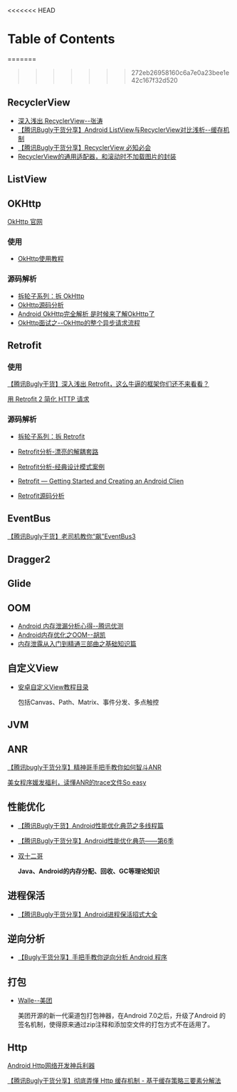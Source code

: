 
<<<<<<< HEAD


Table of Contents
=================

=======
>>>>>>> 272eb26958160c6a7e0a23bee1e42c167f32d520
## RecyclerView

* [深入浅出 RecyclerView--张涛](https://www.kymjs.com/code/2016/07/10/01/)
* [【腾讯Bugly干货分享】Android ListView与RecyclerView对比浅析--缓存机制](http://blog.csdn.net/tencent_bugly/article/details/52981210)
* [【腾讯Bugly干货分享】RecyclerView 必知必会](http://blog.csdn.net/tencent_bugly/article/details/54287626)
* [RecyclerView的通用适配器，和滚动时不加载图片的封装](https://kymjs.com/code/2015/10/11/01/)

## ListView



## OKHttp

[OkHttp 官网](http://square.github.io/okhttp/#examples)

### 使用

* [OkHttp使用教程](http://www.jcodecraeer.com/a/anzhuokaifa/androidkaifa/2015/0106/2275.html)

### 源码解析

* [拆轮子系列：拆 OkHttp](https://blog.piasy.com/2016/07/11/Understand-OkHttp/)
* [OkHttp源码分析](https://blog.fangjie.info/2017/03/05/OkHttp%E6%BA%90%E7%A0%81%E5%88%86%E6%9E%90/)
* [Android OkHttp完全解析 是时候来了解OkHttp了](http://blog.csdn.net/lmj623565791/article/details/47911083)
* [OkHttp面试之--OkHttp的整个异步请求流程](http://blog.csdn.net/zxm317122667/article/details/53202110)

## Retrofit

### 使用

[【腾讯Bugly干货】深入浅出 Retrofit，这么牛逼的框架你们还不来看看？](http://blog.csdn.net/tencent_bugly/article/details/51580627)

[用 Retrofit 2 简化 HTTP 请求](https://realm.io/cn/news/droidcon-jake-wharton-simple-http-retrofit-2/)

### 源码解析

* [拆轮子系列：拆 Retrofit](https://blog.piasy.com/2016/06/25/Understand-Retrofit/)


* [Retrofit分析-漂亮的解耦套路](http://www.jianshu.com/p/45cb536be2f4)


* [Retrofit分析-经典设计模式案例](http://www.jianshu.com/p/fb8d21978e38)


* [Retrofit — Getting Started and Creating an Android Clien](https://futurestud.io/tutorials/retrofit-getting-started-and-android-client)
* [Retrofit源码分析](https://blog.fangjie.info/2016/07/14/Retrofit%E6%BA%90%E7%A0%81%E5%88%86%E6%9E%90/)



## EventBus

[【腾讯Bugly干货】老司机教你“飙”EventBus3](http://blog.csdn.net/tencent_bugly/article/details/51354693)





## Dragger2



## Glide



## OOM

* [Android 内存泄漏分析心得--腾讯优测](http://blog.csdn.net/tencent_bugly/article/details/54668776)
* [Android内存优化之OOM--胡凯](http://hukai.me/android-performance-oom/)
* [内存泄露从入门到精通三部曲之基础知识篇](http://blog.csdn.net/tencent_bugly/article/details/49679777)

## 自定义View

* [安卓自定义View教程目录](http://www.gcssloop.com/customview/CustomViewIndex)

  包括Canvas、Path、Matrix、事件分发、多点触控



## JVM



## ANR

[【腾讯bugly干货分享】精神哥手把手教你如何智斗ANR](http://blog.csdn.net/tencent_bugly/article/details/46650675)

 [美女程序媛发福利，读懂ANR的trace文件So easy](http://blog.csdn.net/tencent_bugly/article/details/46737697)

## 性能优化

* [【腾讯Bugly干货】Android性能优化典范之多线程篇](http://blog.csdn.net/tencent_bugly/article/details/51462650)

* [【腾讯Bugly干货分享】Android性能优化典范——第6季](http://blog.csdn.net/tencent_bugly/article/details/52911335)

* [双十二哥](http://www.jianshu.com/u/fdb392adfbed)

  **Java、Android的内存分配、回收、GC等理论知识**

## 进程保活

* [【腾讯Bugly干货分享】Android进程保活招式大全](http://blog.csdn.net/tencent_bugly/article/details/52192423)

## 逆向分析

* [【Bugly干货分享】手把手教你逆向分析 Android 程序](http://blog.csdn.net/tencent_bugly/article/details/51424209)



## 打包

* [Walle--美团](https://github.com/Meituan-Dianping/walle)

  美团开源的新一代渠道包打包神器，在Android 7.0之后，升级了Android 的签名机制，使得原来通过zip注释和添加空文件的打包方式不在适用了。

## Http

[Android Http网络开发神兵利器](http://www.jianshu.com/p/84df0a40127c)

[【腾讯Bugly干货分享】彻底弄懂 Http 缓存机制 - 基于缓存策略三要素分解法](http://blog.csdn.net/tencent_bugly/article/details/53740565)













